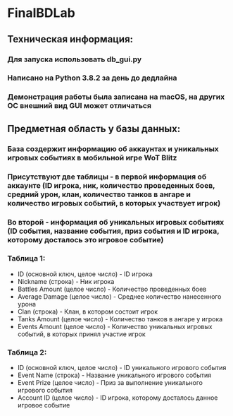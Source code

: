 # FinalBDLab

## Техническая информация:

### Для запуска использовать db_gui.py
### Написано на Python 3.8.2 за день до дедлайна
### Демонстрация работы была записана на macOS, на других ОС внешний вид GUI может отличаться

## Предметная область у базы данных:
### База создержит информацию об аккаунтах и уникальных игровых событиях в мобильной игре WoT Blitz
### Присутствуют две таблицы - в первой информация об аккаунте (ID игрока, ник, количество проведенных боев, средний урон, клан, количество танков в ангаре и количество игровых событий, в которых участвует игрок)
### Во второй - информация об уникальных игровых событиях (ID события, название события, приз события и ID игрока, которому досталось это игровое событие)

### Таблица 1:
- ID (основной ключ, целое число) - ID игрока
- Nickname (строка) - Ник игрока
- Battles Amount (целое число) - Количество проведенных боев
- Average Damage (целое число) - Среднее количество нанесенного урона
- Clan (строка) - Клан, в котором состоит игрок
- Tanks Amount (целое число) - Количество танков в ангаре у игрока
- Events Amount (целое число) - Количество уникальных игровых событий, в которых принял участие игрок

### Таблица 2: 
- ID (основной ключ, целое число) - ID уникального игрового события
- Event Name (строка) - Название уникального игрового события
- Event Prize (целое число) - Приз за выполнение уникального игрового события
- Account ID (целое число) - ID игрока, которому досталось данное игровое событие
